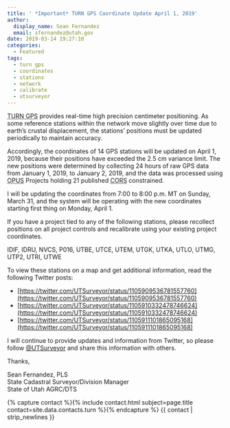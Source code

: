 ```yaml
---
title: ' *Important* TURN GPS Coordinate Update April 1, 2019'
author:
  display_name: Sean Fernandez
  email: sfernandez@utah.gov
date: 2019-03-14 19:27:10
categories:
  - Featured
tags:
  - turn gps
  - coordinates
  - stations
  - network
  - calibrate
  - utsurveyor
---
```


<abbr title="TheUtah Reference Network Global Positioning System">TURN GPS</abbr> provides real-time high precision centimeter positioning. As some reference stations within the network move slightly over time due to earth’s crustal displacement, the stations’ positions must be updated periodically to maintain accuracy.   

Accordingly, the coordinates of 14 GPS stations will be updated on April 1, 2019, because their positions have exceeded the 2.5 cm variance limit. The new positions were determined by collecting 24 hours of raw GPS data from January 1, 2019, to January 2, 2019, and the data was processed using <abbr title="Online Positioning User Service">OPUS</abbr> Projects holding 21 published <abbr title="Continuously Operating Reference Stations">CORS</abbr> constrained.

I will be updating the coordinates from 7:00 to 8:00 p.m. MT on Sunday, March 31, and the system will be operating with the new coordinates starting first thing on Monday, April 1. 

If you have a project tied to any of the following stations, please recollect positions on all project controls and recalibrate using your existing project coordinates.    

IDIF, IDRU, NVCS, P016, UTBE, UTCE, UTEM, UTGK, UTKA, UTLO, UTMG, UTP2, UTRI, UTWE

To view these stations on a map and get additional information,  read the following Twitter posts:

* [https://twitter.com/UTSurveyor/status/1105909536781557760](https://twitter.com/UTSurveyor/status/1105909536781557760)  
* [https://twitter.com/UTSurveyor/status/1105910332478746624](https://twitter.com/UTSurveyor/status/1105910332478746624)  
* [https://twitter.com/UTSurveyor/status/1105911101865095168](https://twitter.com/UTSurveyor/status/1105911101865095168)

I will continue to provide updates and information from Twitter, so please follow [@UTSurveyor](https://twitter.com/UTSurveyor) and share this information with others.

Thanks, 

Sean Fernandez, PLS  
State Cadastral Surveyor/Division Manager  
State of Utah AGRC/DTS  

{% capture contact %}{% include contact.html subject=page.title contact=site.data.contacts.turn %}{% endcapture %}
{{ contact | strip_newlines }}
